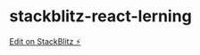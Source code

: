 # stackblitz-react-lerning

[Edit on StackBlitz ⚡️](https://stackblitz.com/edit/stackblitz-starters-f5g7dr)